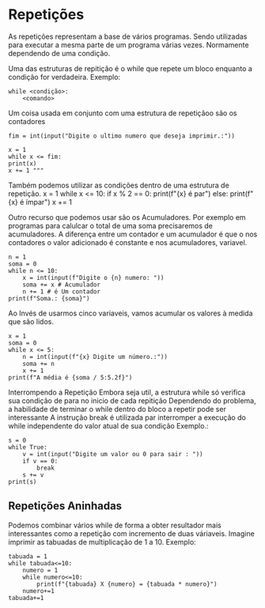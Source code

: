 # Repetições

As repetições representam a base de vários programas. Sendo utilizadas para executar a mesma parte de um programa várias vezes. Normamente dependendo de uma condição.
    
Uma das estruturas de repitição é o while que repete um bloco enquanto a condição for verdadeira.
Exemplo:
    
    while <condição>:
        <comando>

Um coisa usada em conjunto com uma estrutura de repetiçãoo são os contadores
    
    fim = int(input("Digite o ultimo numero que deseja imprimir.:"))

    x = 1
    while x <= fim:
    print(x)
    x += 1 """

Também podemos utilizar as condições dentro de uma estrutura de repetição.
     x = 1
    while x <= 10:
        if x % 2 == 0:
            print(f"{x} é par")
        else:
            print(f"{x} é ímpar")
    x += 1

Outro recurso que podemos usar são os Acumuladores. Por exemplo em programas para calulcar o total de uma soma precisaremos de acumuladores. A diferença entre um contador e um acumulador é que o nos contadores o valor adicionado é constante e nos acumuladores, variavel.
    
    n = 1
    soma = 0
    while n <= 10:
        x = int(input(f"Digite o {n} numero: "))
        soma += x # Acumulador
        n += 1 # é Um contador
    print(f"Soma.: {soma}")

Ao Invés de usarmos cinco variaveis, vamos acumular os valores à medida que são lidos.
    
    x = 1
    soma = 0
    while x <= 5:
        n = int(input(f"{x} Digite um número.:"))
        soma += n
        x += 1
    print(f"A média é {soma / 5:5.2f}")

Interrompendo a Repetição
Embora seja util, a estrutura while só verifica sua condição de para no inicio de cada repitição
Dependendo do problema, a habilidade de terminar o while dentro do bloco a repetir pode ser interessante 
A instrução break é utilizada par interromper a execução do while independente do valor atual de sua condição 
Exemplo.:    

    s = 0
    while True:
        v = int(input("Digite um valor ou 0 para sair : "))
        if v == 0:
            break
        s += v
    print(s)

## Repetições Aninhadas 

Podemos combinar vários while de forma a obter resultador mais interessantes  como a repetição com incremento de duas váriaveis. Imagine imprimir as tabuadas de multiplicação de 1  a 10. Exemplo:

    tabuada = 1
    while tabuada<=10:
        numero = 1 
        while numero<=10:
            print(f"{tabuada} X {numero} = {tabuada * numero}")
        numero+=1
    tabuada+=1    